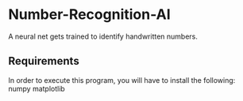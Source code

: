 # Number-Recognition-AI
A neural net gets trained to identify handwritten numbers.


## Requirements
In order to execute this program, you will have to install the following:
  numpy
  matplotlib
